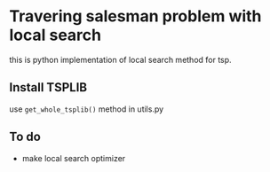 # Travering salesman problem with local search 
this is python implementation of local search method for tsp.  

## Install TSPLIB
use `get_whole_tsplib()` method in utils.py

## To do  
- make local search optimizer
